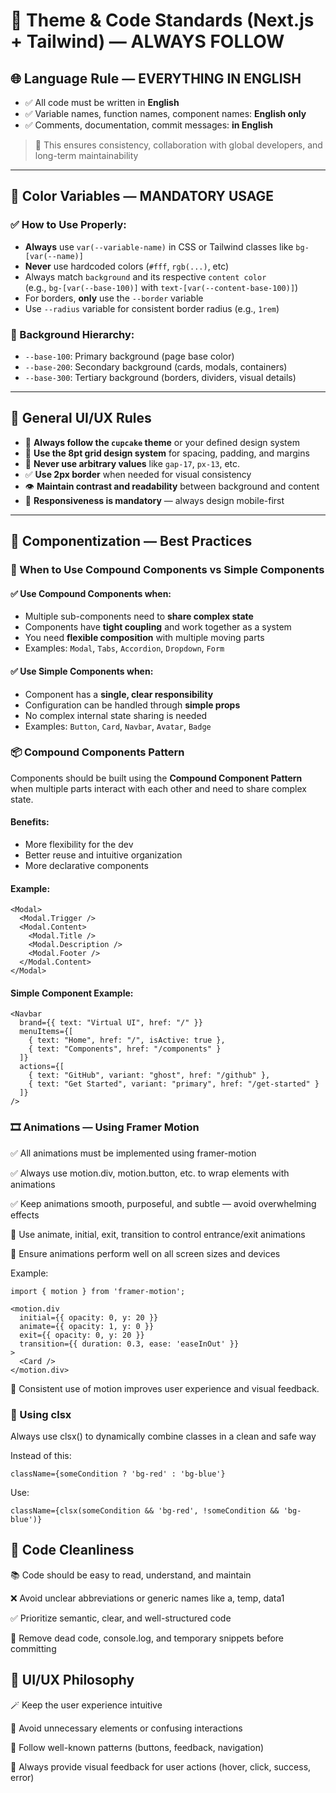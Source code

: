# 🧩 Theme & Code Standards (Next.js + Tailwind) — **ALWAYS FOLLOW**

## 🌐 Language Rule — EVERYTHING IN ENGLISH

- ✅ All code must be written in **English**
- ✅ Variable names, function names, component names: **English only**
- ✅ Comments, documentation, commit messages: **in English**

> 🧠 This ensures consistency, collaboration with global developers, and long-term maintainability

---

## 🎨 Color Variables — MANDATORY USAGE

### ✅ How to Use Properly:
- **Always** use `var(--variable-name)` in CSS or Tailwind classes like `bg-[var(--name)]`
- **Never** use hardcoded colors (`#fff`, `rgb(...)`, etc)
- Always match `background` and its respective `content color`  
  (e.g., `bg-[var(--base-100)]` with `text-[var(--content-base-100)]`)
- For borders, **only** use the `--border` variable
- Use `--radius` variable for consistent border radius (e.g., `1rem`)

### 🌈 Background Hierarchy:
- `--base-100`: Primary background (page base color)
- `--base-200`: Secondary background (cards, modals, containers)
- `--base-300`: Tertiary background (borders, dividers, visual details)

---

## 🎯 General UI/UX Rules

- 🔁 **Always follow the `cupcake` theme** or your defined design system
- 🎯 **Use the 8pt grid design system** for spacing, padding, and margins
- 🎨 **Never use arbitrary values** like `gap-17`, `px-13`, etc.
- ✅ **Use 2px border** when needed for visual consistency
- 👁️ **Maintain contrast and readability** between background and content
- 📱 **Responsiveness is mandatory** — always design mobile-first

---

## 🧱 Componentization — Best Practices

### 🎯 When to Use Compound Components vs Simple Components

#### ✅ Use **Compound Components** when:
- Multiple sub-components need to **share complex state**
- Components have **tight coupling** and work together as a system
- You need **flexible composition** with multiple moving parts
- Examples: `Modal`, `Tabs`, `Accordion`, `Dropdown`, `Form`

#### ✅ Use **Simple Components** when:
- Component has a **single, clear responsibility**
- Configuration can be handled through **simple props**
- No complex internal state sharing is needed
- Examples: `Button`, `Card`, `Navbar`, `Avatar`, `Badge`

### 📦 Compound Components Pattern
Components should be built using the **Compound Component Pattern** when multiple parts interact with each other and need to share complex state.

#### Benefits:
- More flexibility for the dev
- Better reuse and intuitive organization
- More declarative components

#### Example:
```tsx
<Modal>
  <Modal.Trigger />
  <Modal.Content>
    <Modal.Title />
    <Modal.Description />
    <Modal.Footer />
  </Modal.Content>
</Modal>
```

#### Simple Component Example:
```tsx
<Navbar 
  brand={{ text: "Virtual UI", href: "/" }}
  menuItems={[
    { text: "Home", href: "/", isActive: true },
    { text: "Components", href: "/components" }
  ]}
  actions={[
    { text: "GitHub", variant: "ghost", href: "/github" },
    { text: "Get Started", variant: "primary", href: "/get-started" }
  ]}
/>
```

### 🎞️ Animations — Using Framer Motion

✅ All animations must be implemented using framer-motion

✅ Always use motion.div, motion.button, etc. to wrap elements with animations

✅ Keep animations smooth, purposeful, and subtle — avoid overwhelming effects

🔁 Use animate, initial, exit, transition to control entrance/exit animations

📱 Ensure animations perform well on all screen sizes and devices

Example:
```tsx
import { motion } from 'framer-motion';

<motion.div
  initial={{ opacity: 0, y: 20 }}
  animate={{ opacity: 1, y: 0 }}
  exit={{ opacity: 0, y: 20 }}
  transition={{ duration: 0.3, ease: 'easeInOut' }}
>
  <Card />
</motion.div>
```
🧠 Consistent use of motion improves user experience and visual feedback.

### 🔧 Using clsx
Always use clsx() to dynamically combine classes in a clean and safe way

Instead of this:

```tsx
className={someCondition ? 'bg-red' : 'bg-blue'}
```
Use:

```tsx
className={clsx(someCondition && 'bg-red', !someCondition && 'bg-blue')}
```

## 🧼 Code Cleanliness
📚 Code should be easy to read, understand, and maintain

❌ Avoid unclear abbreviations or generic names like a, temp, data1

✅ Prioritize semantic, clear, and well-structured code

🔁 Remove dead code, console.log, and temporary snippets before committing

## 🧠 UI/UX Philosophy
🪄 Keep the user experience intuitive

🚫 Avoid unnecessary elements or confusing interactions

🧭 Follow well-known patterns (buttons, feedback, navigation)

🎯 Always provide visual feedback for user actions (hover, click, success, error)


